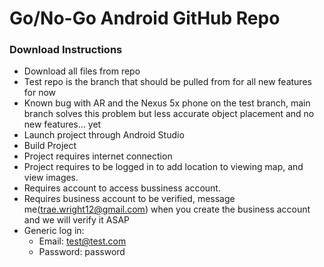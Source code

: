 # Go/No-Go Android GitHub Repo

### Download Instructions

* Download all files from repo
* Test repo is the branch that should be pulled from for all new features for now
* Known bug with AR and the Nexus 5x phone on the test branch, main branch solves this problem but less accurate object placement and no new features… yet
* Launch project through Android Studio
* Build Project
* Project requires internet connection
* Project requires to be logged in to add location to viewing map, and view images.
* Requires account to access bussiness account.
* Requires business account to be verified, message me(trae.wright12@gmail.com) when you create the business account and we will verify it ASAP
* Generic log in:
  * Email: <test@test.com>
  * Password: password
